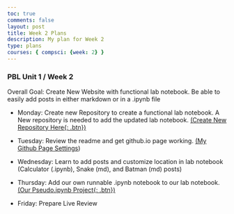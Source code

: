 ```yaml
---
toc: true
comments: false
layout: post
title: Week 2 Plans
description: My plan for Week 2
type: plans
courses: { compsci: {week: 2} }
---
```


### PBL Unit 1 / Week 2
Overall Goal: Create New Website with functional lab notebook. Be able to easily add posts in either markdown or in a .ipynb file


- Monday: Create new Repository to create a functional lab notebook. A New repository is needed to add the updated lab notebook. <ins>([Create New Repository Here](https://github.com/nighthawkcoders/student){: .btn})</ins>
- Tuesday: Review the readme and get github.io page working. <ins>([My Github Page Settings](https://github.com/RonitT1234/CSP_BLOG_RT/settings)</ins>)
- Wednesday: Learn to add posts and customize location in lab notebook (Calculator (.ipynb), Snake (md), and Batman (md) posts)

- Thursday: Add our own runnable .ipynb notebook to our lab notebook. <ins>([Our Pseudo.ipynb Project](/_notebooks/2023-09-30-Pseudo_Code.ipynb){: .btn})</ins>
- Friday: Prepare Live Review
